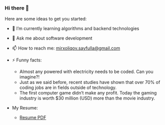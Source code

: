 ### Hi there 👋

Here are some ideas to get you started:

- 🌱 I’m currently learning algorithms and backend technologies
- 💬 Ask me about software development
- 📫 How to reach me: mirxoliqov.sayfulla@gmail.com
- ⚡ Funny facts: 
     - Almost any powered with electricity needs to be coded. Can you imagine?!
     - Just as we said before, recent studies have shown that over 70% of coding jobs are in fields outside of technology.
     - The first computer game didn’t make any profit. Today the gaming industry is worth $30 million (USD) more than the movie industry.

- My Resume:
    - <a href="./resume.pdf">Resume PDF</a>
